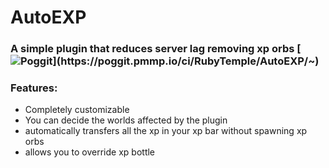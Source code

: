 # AutoEXP
### A simple plugin that reduces server lag removing xp orbs [![Poggit](https://poggit.pmmp.io/ci.shield/RubyTemple/AutoEXP/~)](https://poggit.pmmp.io/ci/RubyTemple/AutoEXP/~)
### Features:
 - Completely customizable
 - You can decide the worlds affected by the plugin
 - automatically transfers all the xp in your xp bar without spawning xp orbs
 - allows you to override xp bottle
